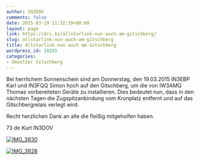 ```yaml
---
author: IN3DOV
comments: false
date: 2015-03-19 11:32:39+00:00
layout: page
link: https://drc.bz/allstarlink-nun-auch-am-gitschberg/
slug: allstarlink-nun-auch-am-gitschberg
title: Allstarlink nun auch am Gitschberg
wordpress_id: 10265
categories:
- Umsetzer Gitschberg
---
```


Bei herrlichem Sonnenschein sind am Donnerstag, den 19.03.2015 IN3EBP Karl und IN3FQQ Simon hoch auf den Gitschberg, um die von IW3AMQ Thomas vorbereiteten Geräte zu installieren. Dies bedeutet nun, dass in den nächsten Tagen die Zugspitzanbindung vom Kronplatz entfernt und auf das Gitschbergrelais verlegt wird.

Recht herzlichen Dank an alle die fleißig mitgeholfen haben.

73 de Kurt IN3DOV



[![IMG_3830](https://drc.bz/wp-content/uploads/2015/03/IMG_3830-768x1024.jpg)](https://drc.bz/wp-content/uploads/2015/03/IMG_3830.jpg)

[![IMG_3828](https://drc.bz/wp-content/uploads/2015/03/IMG_3828-768x1024.jpg)](https://drc.bz/wp-content/uploads/2015/03/IMG_3828.jpg)
